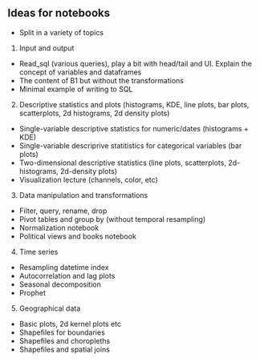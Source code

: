 
## Ideas for notebooks

* Split in a variety of topics

1. Input and output
* Read_sql (various queries), play a bit with head/tail and UI. Explain the concept of variables and dataframes
* The content of B1 but without the transformations
* Minimal example of writing to SQL

2. Descriptive statistics and plots (histograms, KDE, line plots, bar plots, scatterplots, 2d histograms, 2d density plots)
* Single-variable descriptive statistics for numeric/dates (histograms + KDE)
* Single-variable descriprive statitistics for categorical variables (bar plots)
* Two-dimensional descriptive statistics (line plots, scatterplots, 2d-histograms, 2d-density plots)
* Visualization lecture (channels, color, etc)

3. Data manipulation and transformations
* Filter, query, rename, drop
* Pivot tables and group by (without temporal resampling)
* Normalization notebook
* Political views and books notebook

4. Time series
* Resampling datetime index
* Autocorrelation and lag plots
* Seasonal decomposition
* Prophet

5. Geographical data
* Basic plots, 2d kernel plots etc
* Shapefiles for boundaries
* Shapefiles and choropleths
* Shapefiles and spatial joins



